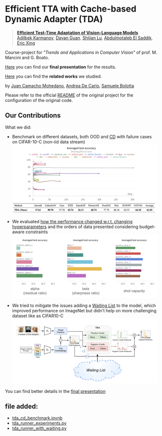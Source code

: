 # Efficient TTA with Cache-based Dynamic Adapter (TDA)
> [**Efficient Test-Time Adaptation of Vision-Language Models**](http://arxiv.org/abs/2403.18293)<br>
> [Adilbek Karmanov](https://www.linkedin.com/in/adilbek-karmanov/), [Dayan Guan](https://dayan-guan.github.io/), [Shijian Lu](https://scholar.google.com/citations?hl=en&user=uYmK-A0AAAAJ&view=en), [Abdulmotaleb El Saddik](https://scholar.google.ca/citations?user=VcOjgngAAAAJ&hl=en), [Eric Xing](https://scholar.google.com/citations?user=5pKTRxEAAAAJ&hl=en)

Course-project for *"Trends and Applications in Computer Vision"* of prof. M. Mancini and G. Boato.

[Here](Final_presentation.pdf) you can find our **final presentation** for the results.

[Here](Related_Works.pdf) you can find the **related works** we studied.

by [Juan Camacho Mohedano](https://github.com/jucamohedano), [Andrea De Carlo](https://github.com/Dr3dre), [Samuele Bolotta](linkedin.com/in/samuele-bolotta-841b16160)

Please refer to the official [README](README_official.md) of the original project for the configuration of the original code.

## Our Contributions

What we did:

- Benchmark on different datasets, both OOD and [CD](tda_cd_benchmark.ipynb)
with failure cases on CIFAR-10-C (non-iid data stream) ![CD_benchmark](docs/CD_benchmark.png)
- We evaluated [how the performance changed w.r.t. changing hyperparameters](tda_runner_experiments.py) and the orders of data presented considering budget-aware constraints ![positive_hyperparams](docs/positive_hyperparams.png)

- We tried to mitigate the issues adding a [Waiting List](tda_runner_with_waiting.py) to the model, which improved performance on ImageNet but didn’t help on more challenging dataset like as CIFAR10-C ![waiting list](docs/waiting_list.png)

You can find better details in the [final presentation](Final_presentation.pdf)

## file added:
- [tda_cd_benchmark.ipynb](tda_cd_benchmark.ipynb)
- [tda_runner_experiments.py](tda_runner_experiments.py)
- [tda_runner_with_waiting.py](tda_runner_with_waiting.py)
